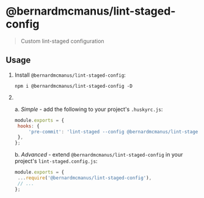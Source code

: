 # @bernardmcmanus/lint-staged-config

> Custom lint-staged configuration

## Usage

1. Install `@bernardmcmanus/lint-staged-config`:

   ```
   npm i @bernardmcmanus/lint-staged-config -D
   ```

2. <br/>

   a. _Simple_ - add the following to your project's `.huskyrc.js`:

   ```js
   module.exports = {
   	hooks: {
   		'pre-commit': 'lint-staged --config @bernardmcmanus/lint-staged-config',
   	},
   };
   ```

   b. _Advanced_ - extend `@bernardmcmanus/lint-staged-config` in your project's `lint-staged.config.js`:

   ```js
   module.exports = {
   	...require('@bernardmcmanus/lint-staged-config'),
   	// ...
   };
   ```
